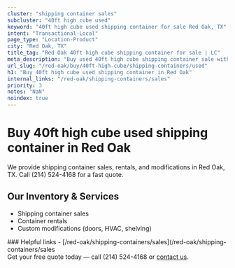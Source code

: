 ```yaml
---
cluster: "shipping container sales"
subcluster: "40ft high cube used"
keyword: "40ft high cube used shipping container for sale Red Oak, TX"
intent: "Transactional-Local"
page_type: "Location-Product"
city: "Red Oak, TX"
title_tag: "Red Oak 40ft high cube shipping container for sale | LC"
meta_description: "Buy used 40ft high cube shipping container sale with local delivery in Red Oak, TX. LC Container — local Since 2003. Request a fast quote today."
url_slug: "/red-oak/buy/40ft-high-cube/shipping-containers/used"
h1: "Buy 40ft high cube used shipping container in Red Oak"
internal_links: "/red-oak/shipping-containers/sales"
priority: 3
notes: "NaN"
noindex: true
---
```


# Buy 40ft high cube used shipping container in Red Oak

We provide shipping container sales, rentals, and modifications in Red Oak, TX. Call (214) 524-4168 for a fast quote.

## Our Inventory & Services
- Shipping container sales
- Container rentals
- Custom modifications (doors, HVAC, shelving)

<div data-section="internal-links">
### Helpful links
- [/red-oak/shipping-containers/sales](/red-oak/shipping-containers/sales
</div>

<div data-section="cta">
Get your free quote today — call (214) 524-4168 or <a href="/contact">contact us</a>.
</div>

<script type="application/ld+json">{"@context":"https://schema.org","@type":"FAQPage","mainEntity":[{"@type":"Question","name":"How much does delivery cost in Red Oak, TX?","acceptedAnswer":{"@type":"Answer","text":"Delivery costs vary by distance and container size. Most deliveries in Red Oak, TX range from $150-$300. Call (214) 524-4168 for an exact quote based on your specific location."}},{"@type":"Question","name":"Do you offer financing or payment plans?","acceptedAnswer":{"@type":"Answer","text":"We accept major credit cards, checks, and can discuss commercial terms for bulk purchases. Call (214) 524-4168 to discuss options."}},{"@type":"Question","name":"Can you customize containers in Red Oak, TX?","acceptedAnswer":{"@type":"Answer","text":"Yes — we perform modifications like doors, HVAC, insulation, and shelving. Request a custom quote at (214) 524-4168 or via our contact form."}}]}</script>
